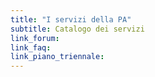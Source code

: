 ```yaml
---
title: "I servizi della PA"
subtitle: Catalogo dei servizi
link_forum:
link_faq:
link_piano_triennale:
---
```

